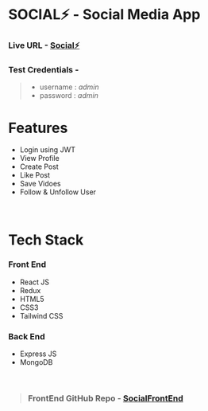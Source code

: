 # SOCIAL⚡ - Social Media App

### Live URL -  [Social⚡](https://social-zap-app.netlify.app/)

### Test Credentials - 

> * username : *admin* 
> * password : *admin*



# Features
* Login using JWT
* View Profile
* Create Post
* Like Post
* Save Vidoes
* Follow & Unfollow User

<br>

# Tech Stack


### Front End
* React JS
* Redux
* HTML5
* CSS3
* Tailwind CSS

### Back End
* Express JS
* MongoDB


<br>

> ### FrontEnd GitHub Repo - [SocialFrontEnd](https://github.com/Ashishgupta08/social-media-app/tree/dev)
